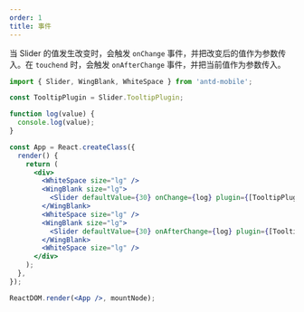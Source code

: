 ```yaml
---
order: 1
title: 事件
---
```


当 Slider 的值发生改变时，会触发 `onChange` 事件，并把改变后的值作为参数传入。在 `touchend` 时，会触发 `onAfterChange` 事件，并把当前值作为参数传入。



````jsx
import { Slider, WingBlank, WhiteSpace } from 'antd-mobile';

const TooltipPlugin = Slider.TooltipPlugin;

function log(value) {
  console.log(value);
}

const App = React.createClass({
  render() {
    return (
      <div>
        <WhiteSpace size="lg" />
        <WingBlank size="lg">
          <Slider defaultValue={30} onChange={log} plugin={[TooltipPlugin]} />
        </WingBlank>
        <WhiteSpace size="lg" />
        <WingBlank size="lg">
          <Slider defaultValue={30} onAfterChange={log} plugin={[TooltipPlugin]} />
        </WingBlank>
        <WhiteSpace size="lg" />
      </div>
    );
  },
});

ReactDOM.render(<App />, mountNode);
````
